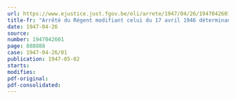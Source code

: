 ```yaml
---
url: https://www.ejustice.just.fgov.be/eli/arrete/1947/04/26/1947042601/justel
title-fr: "Arrêté du Régent modifiant celui du 17 avril 1946 déterminant la composition des commissions des pensions de réparation"
date: 1947-04-26
source:
number: 1947042601
page: 888888
case: 1947-04-26/01
publication: 1947-05-02
starts:
modifies:
pdf-original:
pdf-consolidated:
---
```



